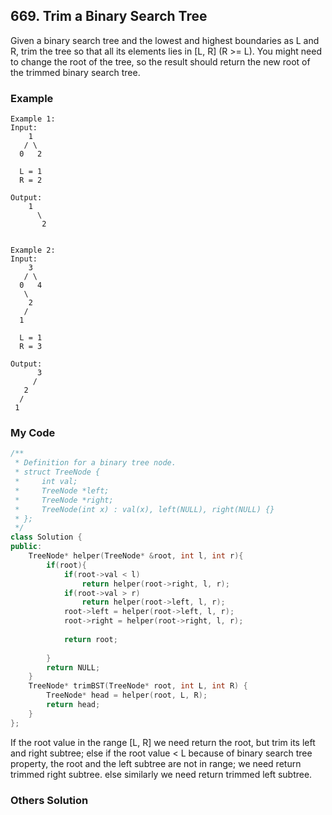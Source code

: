 ## 669. Trim a Binary Search Tree

Given a binary search tree and the lowest and highest boundaries as L and R, trim the tree so that all its elements lies in [L, R] (R >= L). You might need to change the root of the tree, so the result should return the new root of the trimmed binary search tree.

### Example
```
Example 1:
Input: 
    1
   / \
  0   2

  L = 1
  R = 2

Output: 
    1
      \
       2


Example 2:
Input: 
    3
   / \
  0   4
   \
    2
   /
  1

  L = 1
  R = 3

Output: 
      3
     / 
   2   
  /
 1
```

### My Code
```c++
/**
 * Definition for a binary tree node.
 * struct TreeNode {
 *     int val;
 *     TreeNode *left;
 *     TreeNode *right;
 *     TreeNode(int x) : val(x), left(NULL), right(NULL) {}
 * };
 */
class Solution {
public:
    TreeNode* helper(TreeNode* &root, int l, int r){
        if(root){
            if(root->val < l)
                return helper(root->right, l, r);
            if(root->val > r)
                return helper(root->left, l, r);
            root->left = helper(root->left, l, r);
            root->right = helper(root->right, l, r);
            
            return root;
            
        }
        return NULL;
    }
    TreeNode* trimBST(TreeNode* root, int L, int R) {
        TreeNode* head = helper(root, L, R);
        return head;
    }
};
```
If the root value in the range [L, R]
      we need return the root, but trim its left and right subtree;
else if the root value < L
      because of binary search tree property, the root and the left subtree are not in range;
      we need return trimmed right subtree.
else
      similarly we need return trimmed left subtree.

### Others Solution
```c++
```

